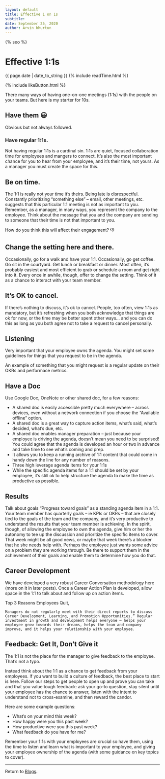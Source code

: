 ```yaml
---
layout: default
title: Effective 1 on 1s
subtitle:
date: September 25, 2020
author: Arvin bhurtun
---
```

{% seo %}

# Effective 1:1s

{{ page.date | date_to_string }} {% include readTime.html %}

{% include likeButton.html %}

There many ways of having one-on-one meetings (1:1s) with the people on your teams. But here is my starter for 10s.

## Have them :smiley:

Obvious but not always followed.

### Have regular 1:1s.

Not having regular 1:1s is a cardinal sin. 1:1s are quiet, focused collaboration time for employees and mangers to connect. It’s also the most important chance for you to hear from your employee, and it’s their time, not yours. As a manager you must create the space for this.

## Be on time.

The 1:1 is really not your time it’s theirs. Being late is disrespectful. Constantly prioritizing “something else” – email, other meetings, etc. suggests that this particular 1:1 meeting is not as important to you. 
Remember, as a manager, in many ways, you represent the company to the employee. 
Think about the message that you and the company are sending to someone that their time is not that important to you.

How do you think this will affect their engagement? :-1:

## Change the setting here and there.

Occasionally, go for a walk and have your 1:1. Occasionally, go get coffee. Go sit in the courtyard. Get lunch or breakfast or dinner. Most often, it’s probably easiest and most efficient to grab or schedule a room and get right into it. Every once in awhile, though, offer to change the setting. Think of it as a chance to interact with your team member.

## It’s OK to cancel.

If there’s nothing to discuss, it’s ok to cancel. People, too often, view 1:1s as mandatory, but it’s refreshing when you both acknowledge that things are ok for now, or the time may be better spent other ways… and you can do this as long as you both agree not to take a request to cancel personally.

## Listening 

Very important that your employee owns the agenda. You might set some guidelines for things that you request to be in the agenda. 

An example of something that you might request is a regular update on their OKRs and performace metrics.

## Have a Doc

Use Google Doc, OneNote or other shared doc, for a few reasons:

- A shared doc is easily accessible pretty much everywhere – across devices, even without a network connection if you choose the “Available offline” option.
- A shared doc is a great way to capture action items, what’s said, what’s decided, what’s due, etc. 
- A shared doc enables manager preparation – just because your employee is driving the agenda, doesn’t mean you need to be surprised! You could agree that the agenda is developed an hour or two in advance and take time to see what’s coming and prep.
- It allows you to keep a running archive of 1:1 content that could come in handy down the line for any number of reasons.
- Three high leverage agenda items for your 1:1s
- While the specific agenda items for a 1:1 should be set by your employee, it’s still ok to help structure the agenda to make the time as productive as possible.

## Results

Talk about goals “Progress toward goals” as a standing agenda item in a 1:1. Your team member has quarterly goals – ie KPIs or OKRs – that are closely tied to the goals of the team and the company, and it’s very productive to understand the results that your team member is achieving. In the spirit, though, of allowing the employee to own the agenda, give him or her the autonomy to tee up the discussion and prioritize the specific items to cover. That week might be all good news, or maybe that week there’s a blocker that he she needs help with. Perhaps the employee just wants some advice on a problem they are working through. Be there to support them in the achievement of their goals and enable them to determine how you do that.

## Career Development

We have developed a very robust Career Conversation methodology here (more on it in later posts). Once a Career Action Plan is developed, allow space in the 1:1 to talk about and follow up on action items. 

Top 3 Reasons Employees Quit, 

```
Managers do not regularly meet with their direct reports to discuss Career Development, Learning, and Promotion Opportunities.” Regular investment in growth and development helps everyone – helps your employee grow towards their dreams, helps the team and company improve, and it helps your relationship with your employee.
```

## Feedback: Get It, Don’t Give it

The 1:1 is not the place for the manager to give feedback to the employee. That’s not a typo.

Instead think about the 1:1 as a chance to get feedback from your employees. If you want to build a culture of feedback, the best place to start is here. Follow our steps to get people to open up and prove you can take and that you value tough feedback: ask your go-to question, stay silent until your employee has the chance to answer, listen with the intent to understand not to cross-examine, and then reward the candor.

Here are some example questions:

- What’s on your mind this week?
- How happy were you this past week?
- How productive were you this past week?
- What feedback do you have for me?

Remember your 1:1s with your employees are crucial so have them, using the time to listen and learn what is important to your employee, and giving your employee ownership of the agenda (with some guidance on key topics to cover).

---

Return to [Blogs](../index.md).
